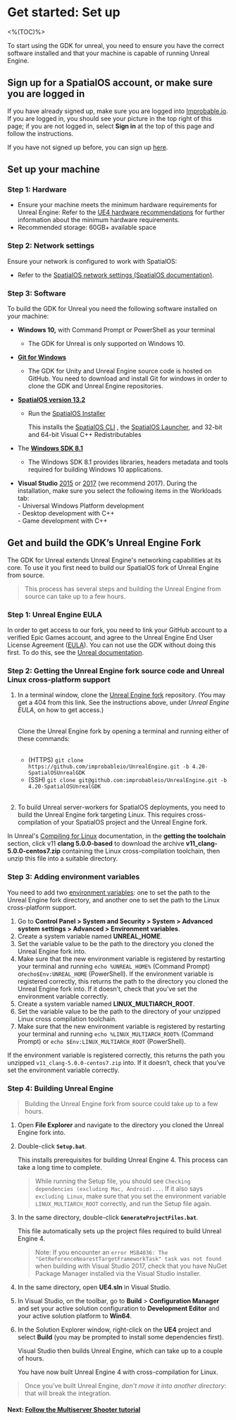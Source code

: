 # Get started: Set up

<%(TOC)%>

To start using the GDK for unreal, you need to ensure you have the correct software installed and that your machine is capable of running Unreal Engine. 

## Sign up for a SpatialOS account, or make sure you are logged in

If you have already signed up, make sure you are logged into [Improbable.io](https://improbable.io). If you are logged in, you should see your picture in the top right of this page; if you are not logged in, select __Sign in__ at the top of this page and follow the instructions.

If you have not signed up before, you can sign up [here](<https://improbable.io/get-spatialos>).

## Set up your machine

### Step 1: Hardware

- Ensure your machine meets the minimum hardware requirements for Unreal Engine:
  Refer to the <a href="https://docs.unrealengine.com/en-US/GettingStarted/RecommendedSpecifications" data-track-link="Clicked UE4 Recommendations|product=Docs|platform=Win|label=Win" target="_blank">UE4 hardware recommendations</a> for further information about the minimum hardware requirements.
- Recommended storage: 60GB+ available space

### Step 2:  Network settings

Ensure your network is configured to work with SpatialOS:

- Refer to the [SpatialOS network settings (SpatialOS documentation)](https://docs.improbable.io/reference/latest/shared/get-started/requirements#network-settings). 

### Step 3: Software

To build the GDK for Unreal you need the following software installed on your machine:

- **Windows 10,** with Command Prompt or PowerShell as your terminal

  - The GDK for Unreal is only supported on Windows 10. 

- <a href="https://gitforwindows.org" data-track-link="Clicked GIT for Windows|product=Docs|platform=Win|label=Win" target="_blank">**Git for Windows**</a>

  - The GDK for Unity and Unreal Engine source code is hosted on GitHub. You need to download and install Git for windows in order to clone the GDK and Unreal Engine repositories. 

- <a href="https://console.improbable.io/installer/download/stable/latest/win" data-track-link="Clicked Download SpatialOS|product=Docs|platform=Win|label=Win" target="_blank">**SpatialOS version 13.2**</a>

  - Run the <a href="https://console.improbable.io/installer/download/stable/latest/win" data-track-link="SpatialOS Installer Downloaded|product=Docs|platform=Win|label=Win" target="_blank">SpatialOS Installer</a>

    This installs the [SpatialOS CLI]({{urlRoot}}/content/glossary#spatial-command-line-tool-cli) , the [SpatialOS Launcher]({{urlRoot}}/content/glossary#launcher), and 32-bit and 64-bit Visual C++ Redistributables

- The <a href="https://developer.microsoft.com/en-us/windows/downloads/sdk-archive" data-track-link="Clicked Windows SDK 8.1|product=Docs|platform=Win|label=Win" target="_blank">**Windows SDK 8.1**</a>

  - The Windows SDK 8.1 provides libraries, headers metadata and tools required for building Windows 10 applications. 

- **Visual Studio** <a href="https://visualstudio.microsoft.com/vs/older-downloads/" data-track-link="Clicked VS 2015|product=Docs|platform=Win|label=Win" target="_blank">2015</a> or <a href="https://visualstudio.microsoft.com/downloads/2017" data-track-link="Clicked VS 2017|product=Docs|platform=Win|label=Win">2017</a> (we recommend 2017). During the installation, make sure you select the following items in the Workloads tab:<br>
      - Universal Windows Platform development<br>
      - Desktop development with C++<br>
      - Game development with C++

## Get and build the GDK’s Unreal Engine Fork

The GDK for Unreal extends Unreal Engine's networking capabilities at its core. To use it you first need to build our SpatialOS fork of Unreal Engine from source.

> This process has several steps and building the Unreal Engine from source can take up to a few hours. 

### Step 1: Unreal Engine EULA

In order to get access to our fork, you need to link your GitHub account to a verified Epic Games account, and agree to the Unreal Engine End User License Agreement ([EULA](https://www.unrealengine.com/en-US/eula)). You can not use the GDK without doing this first. To do this, see the [Unreal documentation](https://www.unrealengine.com/en-US/ue4-on-github).

### Step 2: Getting the Unreal Engine fork source code and Unreal Linux cross-platform support

1. In a terminal window, clone the [Unreal Engine fork](https://github.com/improbableio/UnrealEngine/tree/4.20-SpatialOSUnrealGDK) repository. (You may get a 404 from this link. See  the instructions above, under _Unreal Engine EULA_, on how to get access.) <br><br>

   Clone the Unreal Engine fork by opening a terminal and running either of these commands: <br><br>

   - (HTTPS) `git clone https://github.com/improbableio/UnrealEngine.git -b 4.20-SpatialOSUnrealGDK`
   - (SSH) `git clone git@github.com:improbableio/UnrealEngine.git -b 4.20-SpatialOSUnrealGDK` <br><br>

2. To build Unreal server-workers for SpatialOS deployments, you need to build the Unreal Engine fork targeting Linux. This requires cross-compilation of your SpatialOS project and the Unreal Engine fork.

In Unreal's [Compiling for Linux](https://wiki.unrealengine.com/Compiling_For_Linux) documentation, in the **getting the toolchain** section, click v11 **clang 5.0.0-based** to download the archive **v11_clang-5.0.0-centos7.zip** containing the Linux cross-compilation toolchain, then unzip this file into a suitable directory.

### Step 3: Adding environment variables

You need to add two [environment variables](https://docs.microsoft.com/en-us/windows/desktop/shell/user-environment-variables): one to set the path to the Unreal Engine fork directory, and another one to set the path to the Linux cross-platform support.

1. Go to **Control Panel > System and Security > System > Advanced system settings > Advanced > Environment variables**.
2. Create a system variable named **UNREAL_HOME**.
3. Set the variable value to be the path to the directory you cloned the Unreal Engine fork into.
4. Make sure that the new environment variable is registered by restarting your terminal and running `echo %UNREAL_HOME%` (Command Prompt) or`echo$Env:UNREAL_HOME` (PowerShell). If the environment variable is registered correctly, this returns the path to the directory you cloned the Unreal Engine fork into. If it doesn’t, check that you’ve set the environment variable correctly.
5. Create a system variable named **LINUX_MULTIARCH_ROOT**.
6. Set the variable value to be the path to the directory of your unzipped Linux cross compilation toolchain.
7. Make sure that the new environment variable is registered by restarting your terminal and running `echo %LINUX_MULTIARCH_ROOT%` (Command Prompt) or `echo $Env:LINUX_MULTIARCH_ROOT` (PowerShell).

If the environment variable is registered correctly, this returns the path you unzipped `v11_clang-5.0.0-centos7.zip` into. If it doesn’t, check that you’ve set the environment variable correctly.

### Step 4: Building Unreal Engine

> Building the Unreal Engine fork from source could take up to a few hours.

1. Open **File Explorer** and navigate to the directory you cloned the Unreal Engine fork into.

2. Double-click **`Setup.bat`**.

   This installs prerequisites for building Unreal Engine 4. This process can take a long time to complete.

   > While running the Setup file, you should see `Checking dependencies (excluding Mac, Android)...`. If it also says `excluding Linux`, make sure that you set the environment variable `LINUX_MULTIARCH_ROOT` correctly, and run the Setup file again.

1. In the same directory, double-click **`GenerateProjectFiles.bat`**.

   This file automatically sets up the project files required to build Unreal Engine 4.

   > Note: If you encounter an `error MSB4036: The "GetReferenceNearestTargetFrameworkTask" task was not found` when building with Visual Studio 2017, check that you have NuGet Package Manager installed via the Visual Studio installer.

2. In the same directory, open **UE4.sln** in Visual Studio.

3. In Visual Studio, on the toolbar, go to **Build** > **Configuration Manager** and set your active solution configuration to **Development Editor** and your active solution platform to **Win64**.

4. In the Solution Explorer window, right-click on the **UE4** project and select **Build** (you may be prompted to install some dependencies first). <br>

   Visual Studio then builds Unreal Engine, which can take up to a couple of hours.

   You have now built Unreal Engine 4 with cross-compilation for Linux.

> Once you've built Unreal Engine, *don't move it into another directory*: that will break the integration.

#### Next: [Follow the Multiserver Shooter tutorial]({{urlRoot}}/content/get-started/tutorial)  